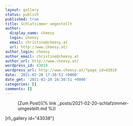 ```yaml
---
layout: gallery
status: publish
published: true
title: Schlafzimmer umgestellt
author:
  display_name: cheesy
  login: cheesy
  email: christine@cheesy.at
  url: http://www.cheesy.at/
author_login: cheesy
author_email: christine@cheesy.at
author_url: http://www.cheesy.at/
wordpress_id: 43019
wordpress_url: http://www.cheesy.at/?page_id=43019
date: '2021-02-20 17:30:51 +0000'
date_gmt: '2021-02-20 16:30:51 +0000'
categories: []
comments: []
---
```

<!-- wp:core-embed/wordpress {"url":"http://www.cheesy.at/2021/02/schlafzimmer-umgestellt/","type":"rich","providerNameSlug":"cheesy-at","className":""} -->
<figure class="wp-block-embed-wordpress wp-block-embed is-type-rich is-provider-cheesy-at">
<div class="wp-block-embed__wrapper">
[Zum Post]({% link _posts/2021-02-20-schlafzimmer-umgestellt.md %})
</div>
</figure>
<!-- /wp:core-embed/wordpress -->
<!-- wp:paragraph -->
[rl\_gallery id="43038"]
<!-- /wp:paragraph -->

